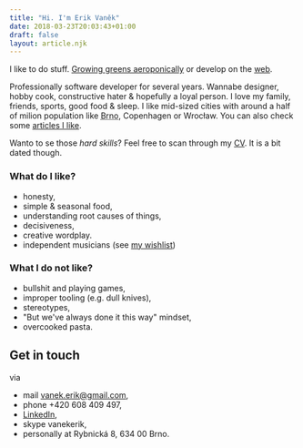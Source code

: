 ```yaml
---
title: "Hi. I'm Erik Vaněk"
date: 2018-03-23T20:03:43+01:00
draft: false
layout: article.njk
---
```


I like to do stuff. [Growing greens aeroponically](/aero/) or develop on the [web](/development/).

Professionally software developer for several years. Wannabe designer, hobby cook, constructive hater & hopefully a loyal person. I love my family, friends, sports, good food & sleep. I like mid-sized cities with around a half of milion population like <abbr title="If you ever visit, instead of saying 'Hi', use 'Zdarec' [zdareds].">Brno</abbr>, Copenhagen or Wrocław. You can also check some [articles I like](/links).

Wanto to se those _hard skills_? Feel free to scan through my [CV](/documents/erik-vanek-cv.pdf). It is a bit dated though.

### What do I like?
- honesty,
- simple & seasonal food,
- understanding root causes of things,
- decisiveness,
- creative wordplay.
- independent musicians (see [my wishlist](https://bandcamp.com/falsepositive/wishlist))

### What I do not like?
- bullshit and playing games,
- improper tooling (e.g. dull knives),
- stereotypes,
- "But we've always done it this way" mindset,
- overcooked pasta.

## Get in touch
via

 - mail [vanek.erik@gmail.com](mailto:vanek.erik@gmail.com),
 - phone +420 608 409 497,
 - [LinkedIn](https://www.linkedin.com/in/erikvanek/),
 - skype vanekerik,
 - personally at Rybnická 8, 634 00 Brno.

